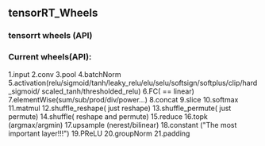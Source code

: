 ## tensorRT_Wheels
### tensorrt  wheels (API) 
### Current wheels(API): 

1.input 
2.conv 
3.pool 
4.batchNorm 
5.activation(relu/sigmoid/tanh/leaky_relu/elu/selu/softsign/softplus/clip/hard_sigmoid/ scaled_tanh/thresholded_relu) 
6.FC( == linear) 
7.elementWise(sum/sub/prod/div/power...) 
8.concat 
9.slice 
10.softmax 
11.matmul 
12.shuffle_reshape( just reshape) 
13.shuffle_permute( just permute) 
14.shuffle( reshape and permute) 
15.reduce 
16.topk		(argmax/argmin)
17.upsample  (nerest/bilinear)
18.constant  ("The most important layer!!!")
19.PReLU
20.groupNorm
21.padding
